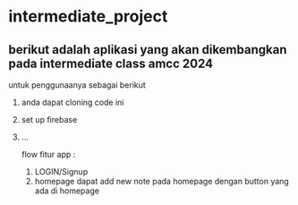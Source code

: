 # intermediate_project
## berikut adalah aplikasi yang akan dikembangkan pada intermediate class amcc 2024

untuk penggunaanya sebagai berikut
1. anda dapat cloning code ini
2. set up firebase
3. ...

   flow fitur app :
   1. LOGIN/Signup
   2. homepage dapat add new note pada homepage dengan button yang ada di homepage
 
